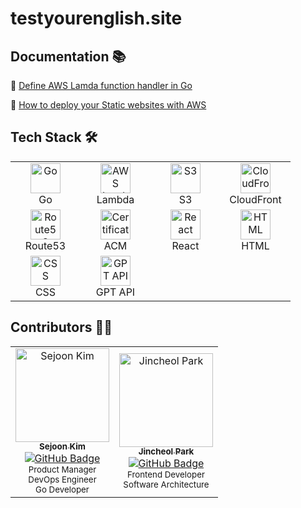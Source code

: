 # testyourenglish.site

## Documentation 📚
🔗 [Define AWS Lamda function handler in Go](https://docs.aws.amazon.com/lambda/latest/dg/golang-handler.html)

🔗 [How to deploy your Static websites with AWS](https://github.com/sejoonkimmm/deploy_static_website_AWS)

## Tech Stack 🛠
<table>
  <tr>
    <td align="center" width="96">
      <a href="https://golang.org/">
        <img src="https://cdn.jsdelivr.net/gh/devicons/devicon/icons/go/go-original.svg" width="48" height="48" alt="Go" />
      </a>
      <br>Go
    </td>
    <td align="center" width="96">
      <a href="https://aws.amazon.com/lambda/">
        <img src="https://cdn.jsdelivr.net/gh/devicons/devicon/icons/amazonwebservices/amazonwebservices-original.svg" width="48" height="48" alt="AWS Lambda" />
      </a>
      <br>Lambda
    </td>
    <td align="center" width="96">
      <a href="https://aws.amazon.com/s3/">
        <img src="https://cdn.jsdelivr.net/gh/devicons/devicon/icons/amazonwebservices/amazonwebservices-original.svg" width="48" height="48" alt="S3" />
      </a>
      <br>S3
    </td>
    <td align="center" width="96">
      <a href="https://aws.amazon.com/cloudfront/">
        <img src="https://cdn.jsdelivr.net/gh/devicons/devicon/icons/amazonwebservices/amazonwebservices-original.svg" width="48" height="48" alt="CloudFront" />
      </a>
      <br>CloudFront
    </td>
  </tr>
  <tr>
    <td align="center" width="96">
      <a href="https://aws.amazon.com/route53/">
        <img src="https://cdn.jsdelivr.net/gh/devicons/devicon/icons/amazonwebservices/amazonwebservices-original.svg" width="48" height="48" alt="Route53" />
      </a>
      <br>Route53
    </td>
    <td align="center" width="96">
      <a href="https://aws.amazon.com/certificate-manager/">
        <img src="https://cdn.jsdelivr.net/gh/devicons/devicon/icons/amazonwebservices/amazonwebservices-original.svg" width="48" height="48" alt="Certificate Manager" />
      </a>
      <br>ACM
    </td>
    <td align="center" width="96">
      <a href="https://reactjs.org/">
        <img src="https://cdn.jsdelivr.net/gh/devicons/devicon/icons/react/react-original.svg" width="48" height="48" alt="React" />
      </a>
      <br>React
    </td>
    <td align="center" width="96">
      <a href="https://developer.mozilla.org/en-US/docs/Web/HTML">
        <img src="https://cdn.jsdelivr.net/gh/devicons/devicon/icons/html5/html5-original.svg" width="48" height="48" alt="HTML" />
      </a>
      <br>HTML
    </td>
  </tr>
  <tr>
    <td align="center" width="96">
      <a href="https://developer.mozilla.org/en-US/docs/Web/CSS">
        <img src="https://cdn.jsdelivr.net/gh/devicons/devicon/icons/css3/css3-original.svg" width="48" height="48" alt="CSS" />
      </a>
      <br>CSS
    </td>
    <td align="center" width="96">
      <a href="https://openai.com/blog/openai-api/">
        <img src="/api/placeholder/48/48" width="48" height="48" alt="GPT API" />
      </a>
      <br>GPT API
    </td>
  </tr>
</table>

## Contributors 👏🏻

<table>
  <tr>
    <td align="center">
      <a href="https://github.com/sejoonkimmm">
        <img src="https://github.com/sejoonkimmm.png" width="150px;" alt="Sejoon Kim"/>
        <br />
        <sub><b>Sejoon Kim</b></sub>
      </a>
      <br />
      <a href="https://github.com/sejoonkimmm"><img src="https://img.shields.io/badge/GitHub-sejoonkimmm-blue?logo=github" alt="GitHub Badge" /></a>
      <br />
      <sub>Product Manager</sub>
      <br />
      <sub>DevOps Engineer</sub>
      <br />
      <sub>Go Developer</sub>
    </td>
    <td align="center">
      <a href="[https://github.com/clearsu](https://github.com/clearsu)">
        <img src="https://github.com/clearsu.png" width="150px;" alt="Jincheol Park"/>
        <br />
        <sub><b>Jincheol Park</b></sub>
      </a>
      <br />
      <a href="[https://github.com/clearsu](https://github.com/clearsu)"><img src="https://img.shields.io/badge/GitHub-clearsu-blue?logo=github" alt="GitHub Badge" /></a>
      <br />
      <sub>Frontend Developer</sub>
      <br />
      <sub>Software Architecture</sub>
      <br />
    </td>
  </tr>
</table>
